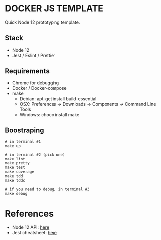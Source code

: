 # DOCKER JS TEMPLATE

Quick Node 12 prototyping template.

## Stack

- Node 12 
- Jest / Eslint / Prettier

## Requirements

- Chrome for debugging
- Docker / Docker-compose
- make
    - Debian: apt-get install build-essential
    - OSX: Preferences -> Downloads -> Components -> Command Line Tools
    - Windows: choco install make

## Boostraping

```
# in terminal #1
make up

# in terminal #2 (pick one)
make lint
make pretty
make test
make coverage
make tdd
make tddc

# if you need to debug, in terminal #3
make debug
```

# References

- Node 12 API: [here](https://nodejs.org/dist/latest-v12.x/docs/api/)
- Jest cheatsheet: [here](https://devhints.io/jest)
